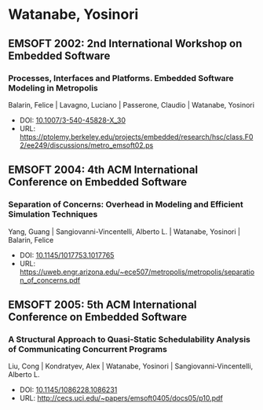 # Watanabe, Yosinori

## EMSOFT 2002: 2nd International Workshop on Embedded Software

### Processes, Interfaces and Platforms. Embedded Software Modeling in Metropolis
Balarin, Felice | Lavagno, Luciano | Passerone, Claudio | Watanabe, Yosinori
* DOI: [10.1007/3-540-45828-X_30](https://doi.org/10.1007/3-540-45828-X_30)
* URL: <https://ptolemy.berkeley.edu/projects/embedded/research/hsc/class.F02/ee249/discussions/metro_emsoft02.ps>

## EMSOFT 2004: 4th ACM International Conference on Embedded Software

### Separation of Concerns: Overhead in Modeling and Efficient Simulation Techniques
Yang, Guang | Sangiovanni-Vincentelli, Alberto L. | Watanabe, Yosinori | Balarin, Felice
* DOI: [10.1145/1017753.1017765](https://doi.org/10.1145/1017753.1017765)
* URL: <https://uweb.engr.arizona.edu/~ece507/metropolis/metropolis/separation_of_concerns.pdf>

## EMSOFT 2005: 5th ACM International Conference on Embedded Software

### A Structural Approach to Quasi-Static Schedulability Analysis of Communicating Concurrent Programs
Liu, Cong | Kondratyev, Alex | Watanabe, Yosinori | Sangiovanni-Vincentelli, Alberto L.
* DOI: [10.1145/1086228.1086231](https://doi.org/10.1145/1086228.1086231)
* URL: <http://cecs.uci.edu/~papers/emsoft0405/docs05/p10.pdf>

